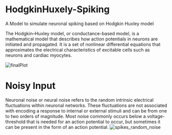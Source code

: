 # HodgkinHuxely-Spiking
A Model to simulate neuronal spiking based on Hodgkin Huxley model

The Hodgkin–Huxley model, or conductance-based model, is a mathematical model that describes 
how action potentials in neurons are initiated and propagated. It is a set of nonlinear differential equations 
that approximates the electrical characteristics of excitable cells such as neurons and cardiac myocytes.

![finalPlot](https://user-images.githubusercontent.com/13776994/57675235-957fc100-7636-11e9-98be-a7415e59da7c.png)

# Noisy Input
Neuronal noise or neural noise refers to the random intrinsic electrical fluctuations within neuronal networks. These fluctuations are not associated with encoding a response to internal or external stimuli and can be from one to two orders of magnitude. Most noise commonly occurs below a voltage-threshold that is needed for an action potential to occur, but sometimes it can be present in the form of an action potential.
![spikes_random_noise](https://user-images.githubusercontent.com/13776994/58783163-88327280-85f5-11e9-8c39-f9da61eb33b3.png)
